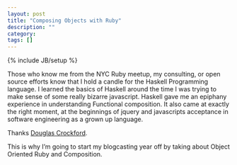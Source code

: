 ```yaml
---
layout: post
title: "Composing Objects with Ruby"
description: ""
category: 
tags: []
---
```

{% include JB/setup %}

Those who know me from the NYC Ruby meetup, my consulting, or open source efforts know that I hold a candle for the Haskell Programming language. I learned the basics of Haskell around the time I was trying to make sense of some really bizarre javascript. Haskell gave me an epiphany experience in understanding Functional composition. It also came at exactly the right moment, at the beginnings of jquery and javascripts acceptance in software engineering as a grown up language.

Thanks [Douglas Crockford](http://www.oreillynet.com/pub/au/3252).  

This is why I’m going to start my blogcasting year off by taking about Object Oriented Ruby and Composition. 

